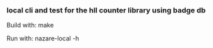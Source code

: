 ### local cli and test for the hll counter library using badge db

Build with: make

Run with: nazare-local -h
